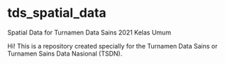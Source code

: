 # tds_spatial_data
Spatial Data for Turnamen Data Sains 2021 Kelas Umum

Hi! This is a repository created specially for the Turnamen Data Sains or Turnamen Sains Data Nasional (TSDN). 
